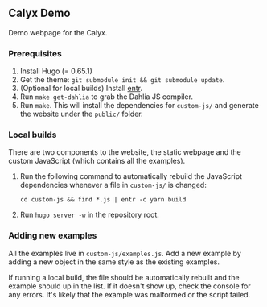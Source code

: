 ## Calyx Demo

Demo webpage for the Calyx.

### Prerequisites

1. Install Hugo (= 0.65.1)
2. Get the theme: `git submodule init && git submodule update`.
2. (Optional for local builds) Install [entr][].
3. Run `make get-dahlia` to grab the Dahlia JS compiler.
4. Run `make`. This will install the dependencies for `custom-js/` and generate
   the website under the `public/` folder.

[entr]: http://eradman.com/entrproject/

### Local builds

There are two components to the website, the static webpage and the custom
JavaScript (which contains all the examples).

1. Run the following command to automatically rebuild the JavaScript dependencies
   whenever a file in `custom-js/` is changed:
   ```
   cd custom-js && find *.js | entr -c yarn build
   ```
2. Run `hugo server -w` in the repository root.


### Adding new examples

All the examples live in `custom-js/examples.js`. Add a new example by
adding a new object in the same style as the existing examples.

If running a local build, the file should be automatically rebuilt and the example
should up in the list. If it doesn't show up, check the console for any errors.
It's likely that the example was malformed or the script failed.
